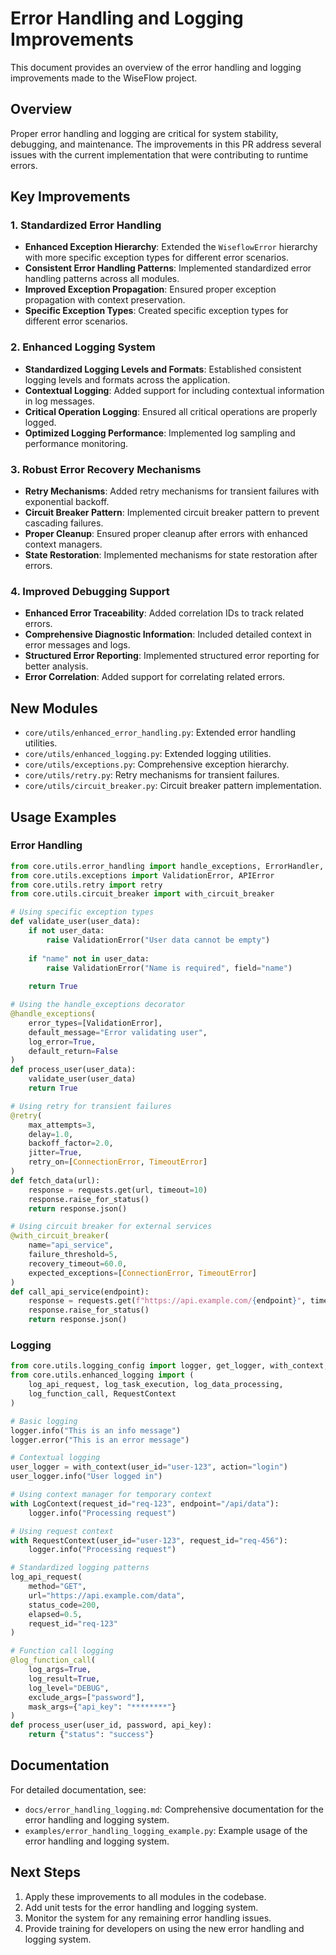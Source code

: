 # Error Handling and Logging Improvements

This document provides an overview of the error handling and logging improvements made to the WiseFlow project.

## Overview

Proper error handling and logging are critical for system stability, debugging, and maintenance. The improvements in this PR address several issues with the current implementation that were contributing to runtime errors.

## Key Improvements

### 1. Standardized Error Handling

- **Enhanced Exception Hierarchy**: Extended the `WiseflowError` hierarchy with more specific exception types for different error scenarios.
- **Consistent Error Handling Patterns**: Implemented standardized error handling patterns across all modules.
- **Improved Exception Propagation**: Ensured proper exception propagation with context preservation.
- **Specific Exception Types**: Created specific exception types for different error scenarios.

### 2. Enhanced Logging System

- **Standardized Logging Levels and Formats**: Established consistent logging levels and formats across the application.
- **Contextual Logging**: Added support for including contextual information in log messages.
- **Critical Operation Logging**: Ensured all critical operations are properly logged.
- **Optimized Logging Performance**: Implemented log sampling and performance monitoring.

### 3. Robust Error Recovery Mechanisms

- **Retry Mechanisms**: Added retry mechanisms for transient failures with exponential backoff.
- **Circuit Breaker Pattern**: Implemented circuit breaker pattern to prevent cascading failures.
- **Proper Cleanup**: Ensured proper cleanup after errors with enhanced context managers.
- **State Restoration**: Implemented mechanisms for state restoration after errors.

### 4. Improved Debugging Support

- **Enhanced Error Traceability**: Added correlation IDs to track related errors.
- **Comprehensive Diagnostic Information**: Included detailed context in error messages and logs.
- **Structured Error Reporting**: Implemented structured error reporting for better analysis.
- **Error Correlation**: Added support for correlating related errors.

## New Modules

- `core/utils/enhanced_error_handling.py`: Extended error handling utilities.
- `core/utils/enhanced_logging.py`: Extended logging utilities.
- `core/utils/exceptions.py`: Comprehensive exception hierarchy.
- `core/utils/retry.py`: Retry mechanisms for transient failures.
- `core/utils/circuit_breaker.py`: Circuit breaker pattern implementation.

## Usage Examples

### Error Handling

```python
from core.utils.error_handling import handle_exceptions, ErrorHandler, WiseflowError
from core.utils.exceptions import ValidationError, APIError
from core.utils.retry import retry
from core.utils.circuit_breaker import with_circuit_breaker

# Using specific exception types
def validate_user(user_data):
    if not user_data:
        raise ValidationError("User data cannot be empty")
    
    if "name" not in user_data:
        raise ValidationError("Name is required", field="name")
    
    return True

# Using the handle_exceptions decorator
@handle_exceptions(
    error_types=[ValidationError],
    default_message="Error validating user",
    log_error=True,
    default_return=False
)
def process_user(user_data):
    validate_user(user_data)
    return True

# Using retry for transient failures
@retry(
    max_attempts=3,
    delay=1.0,
    backoff_factor=2.0,
    jitter=True,
    retry_on=[ConnectionError, TimeoutError]
)
def fetch_data(url):
    response = requests.get(url, timeout=10)
    response.raise_for_status()
    return response.json()

# Using circuit breaker for external services
@with_circuit_breaker(
    name="api_service",
    failure_threshold=5,
    recovery_timeout=60.0,
    expected_exceptions=[ConnectionError, TimeoutError]
)
def call_api_service(endpoint):
    response = requests.get(f"https://api.example.com/{endpoint}", timeout=10)
    response.raise_for_status()
    return response.json()
```

### Logging

```python
from core.utils.logging_config import logger, get_logger, with_context, LogContext
from core.utils.enhanced_logging import (
    log_api_request, log_task_execution, log_data_processing,
    log_function_call, RequestContext
)

# Basic logging
logger.info("This is an info message")
logger.error("This is an error message")

# Contextual logging
user_logger = with_context(user_id="user-123", action="login")
user_logger.info("User logged in")

# Using context manager for temporary context
with LogContext(request_id="req-123", endpoint="/api/data"):
    logger.info("Processing request")

# Using request context
with RequestContext(user_id="user-123", request_id="req-456"):
    logger.info("Processing request")

# Standardized logging patterns
log_api_request(
    method="GET",
    url="https://api.example.com/data",
    status_code=200,
    elapsed=0.5,
    request_id="req-123"
)

# Function call logging
@log_function_call(
    log_args=True,
    log_result=True,
    log_level="DEBUG",
    exclude_args=["password"],
    mask_args={"api_key": "********"}
)
def process_user(user_id, password, api_key):
    return {"status": "success"}
```

## Documentation

For detailed documentation, see:

- `docs/error_handling_logging.md`: Comprehensive documentation for the error handling and logging system.
- `examples/error_handling_logging_example.py`: Example usage of the error handling and logging system.

## Next Steps

1. Apply these improvements to all modules in the codebase.
2. Add unit tests for the error handling and logging system.
3. Monitor the system for any remaining error handling issues.
4. Provide training for developers on using the new error handling and logging system.

